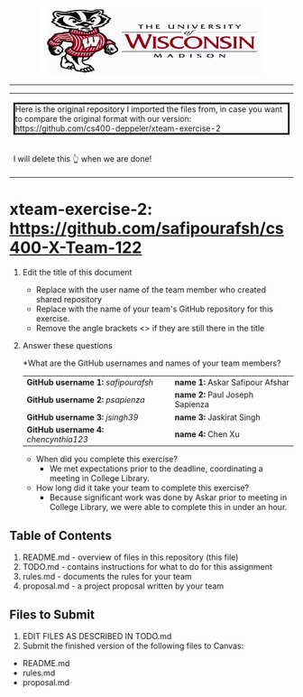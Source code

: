 <!-- Embeded image and aligned it to the center-->
<p align="center"><img src="Images/UW-Madison-Logo.jpg" height="120" width="400"></p>

<hr><!--line-->
<table>
 <tr>
   <td><p style="border-style: solid;">Here is the original repository I imported the files from, in case you want to compare the original format with our version: https://github.com/cs400-deppeler/xteam-exercise-2</p>
   </td>
  </tr>
  <tr>
    <td><p>I will delete this 👆 when we are done! </p></td>
  </te>
</table>

# xteam-exercise-2: https://github.com/safipourafsh/cs400-X-Team-122

1. Edit the title of this document
   * Replace <UserName> with the user name of the team member who created shared repository
   * Replace <GitHubRepositoryName> with the name of your team's GitHub repository for this exercise.
   * Remove the angle brackets <> if they are still there in the title

2. Answer these questions
   <p> *What are the GitHub usernames and names of your team members?</p>
    <table>
      <tr>
        <td><strong>GitHub username 1:</strong> <i>safipourafsh</i></td>
        <td><strong>name 1:</strong> Askar Safipour Afshar </td>
      </tr>
      <tr>
        <td><strong>GitHub username 2:</strong> <i>psapienza</i></td>
        <td><strong>name 2:</strong> Paul Joseph Sapienza  </td>
      </tr>
      <tr>
        <td><strong>GitHub username 3:</strong> <i>jsingh39</i></td>
        <td><strong>name 3:</strong> Jaskirat Singh     </td>
      </tr>
      <tr>
        <td><strong>GitHub username 4:</strong> <i>chencynthia123</i></td>
        <td><strong>name 4:</strong> Chen Xu</td>
      </tr>                     
    </table>
    
   * When did you complete this exercise? 
     - We met expectations prior to the deadline, coordinating a meeting in College Library.
   * How long did it take your team to complete this exercise? 
     - Because significant work was done by Askar prior to meeting in College Library, we were able to complete this in under an hour. 

## Table of Contents

1. README.md - overview of files in this repository (this file)
2. TODO.md - contains instructions for what to do for this assignment
3. rules.md - documents the rules for your team
4. proposal.md - a project proposal written by your team

## Files to Submit

1. EDIT FILES AS DESCRIBED IN TODO.md
2. Submit the finished version of the following files to Canvas:

* README.md
* rules.md
* proposal.md
